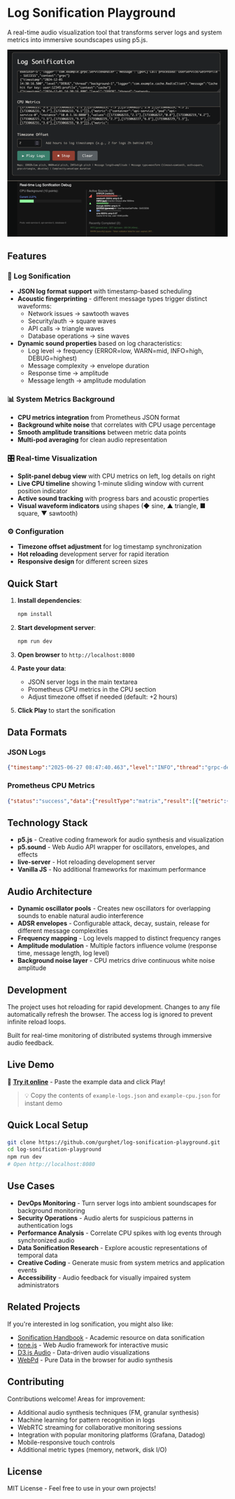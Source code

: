 # Log Sonification Playground

A real-time audio visualization tool that transforms server logs and system metrics into immersive soundscapes using p5.js.

![Log Sonification in Action](screenshot.png)

## Features

### 🎵 Log Sonification
- **JSON log format support** with timestamp-based scheduling
- **Acoustic fingerprinting** - different message types trigger distinct waveforms:
  - Network issues → sawtooth waves
  - Security/auth → square waves  
  - API calls → triangle waves
  - Database operations → sine waves
- **Dynamic sound properties** based on log characteristics:
  - Log level → frequency (ERROR=low, WARN=mid, INFO=high, DEBUG=highest)
  - Message complexity → envelope duration
  - Response time → amplitude
  - Message length → amplitude modulation

### 📊 System Metrics Background
- **CPU metrics integration** from Prometheus JSON format
- **Background white noise** that correlates with CPU usage percentage
- **Smooth amplitude transitions** between metric data points
- **Multi-pod averaging** for clean audio representation

### 🎛️ Real-time Visualization
- **Split-panel debug view** with CPU metrics on left, log details on right
- **Live CPU timeline** showing 1-minute sliding window with current position indicator
- **Active sound tracking** with progress bars and acoustic properties
- **Visual waveform indicators** using shapes (◆ sine, ▲ triangle, ■ square, ▼ sawtooth)

### ⚙️ Configuration
- **Timezone offset adjustment** for log timestamp synchronization
- **Hot reloading** development server for rapid iteration
- **Responsive design** for different screen sizes

## Quick Start

1. **Install dependencies**:
   ```bash
   npm install
   ```

2. **Start development server**:
   ```bash
   npm run dev
   ```

3. **Open browser** to `http://localhost:8080`

4. **Paste your data**:
   - JSON server logs in the main textarea
   - Prometheus CPU metrics in the CPU section
   - Adjust timezone offset if needed (default: +2 hours)

5. **Click Play** to start the sonification

## Data Formats

### JSON Logs
```json
{"timestamp":"2025-06-27 08:47:40.463","level":"INFO","thread":"grpc-default-executor-6","logger":"com.example.grpc.GrpcLoggingRequest","message":"[gRPC] Call received: method=com.example.grpc.ping.PingService/Ping, from=/192.168.1.100:44922","context":"default"}
```

### Prometheus CPU Metrics
```json
{"status":"success","data":{"resultType":"matrix","result":[{"metric":{"container":"app-service","pod":"app-service-0"},"values":[[1751234003,"2.44"],[1751234018,"2.48"]]}]}}
```

## Technology Stack

- **p5.js** - Creative coding framework for audio synthesis and visualization
- **p5.sound** - Web Audio API wrapper for oscillators, envelopes, and effects
- **live-server** - Hot reloading development server
- **Vanilla JS** - No additional frameworks for maximum performance

## Audio Architecture

- **Dynamic oscillator pools** - Creates new oscillators for overlapping sounds to enable natural audio interference
- **ADSR envelopes** - Configurable attack, decay, sustain, release for different message complexities
- **Frequency mapping** - Log levels mapped to distinct frequency ranges
- **Amplitude modulation** - Multiple factors influence volume (response time, message length, log level)
- **Background noise layer** - CPU metrics drive continuous white noise amplitude

## Development

The project uses hot reloading for rapid development. Changes to any file automatically refresh the browser. The access log is ignored to prevent infinite reload loops.

Built for real-time monitoring of distributed systems through immersive audio feedback.

## Live Demo

🎵 **[Try it online](https://gurghet.github.io/log-sonification-playground/)** - Paste the example data and click Play!

> 💡 Copy the contents of `example-logs.json` and `example-cpu.json` for instant demo

## Quick Local Setup

```bash
git clone https://github.com/gurghet/log-sonification-playground.git
cd log-sonification-playground
npm run dev
# Open http://localhost:8080
```

## Use Cases

- **DevOps Monitoring** - Turn server logs into ambient soundscapes for background monitoring
- **Security Operations** - Audio alerts for suspicious patterns in authentication logs  
- **Performance Analysis** - Correlate CPU spikes with log events through synchronized audio
- **Data Sonification Research** - Explore acoustic representations of temporal data
- **Creative Coding** - Generate music from system metrics and application events
- **Accessibility** - Audio feedback for visually impaired system administrators

## Related Projects

If you're interested in log sonification, you might also like:
- [Sonification Handbook](https://sonification.de/handbook/) - Academic resource on data sonification
- [tone.js](https://tonejs.github.io/) - Web Audio framework for interactive music
- [D3.js Audio](https://observablehq.com/@d3/audio) - Data-driven audio visualizations
- [WebPd](https://github.com/sebpiq/WebPd) - Pure Data in the browser for audio synthesis

## Contributing

Contributions welcome! Areas for improvement:
- Additional audio synthesis techniques (FM, granular synthesis)
- Machine learning for pattern recognition in logs  
- WebRTC streaming for collaborative monitoring sessions
- Integration with popular monitoring platforms (Grafana, Datadog)
- Mobile-responsive touch controls
- Additional metric types (memory, network, disk I/O)

## License

MIT License - Feel free to use in your own projects!